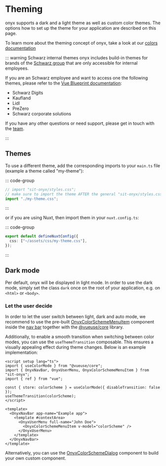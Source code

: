 # Theming

onyx supports a dark and a light theme as well as custom color themes. The options how to set up the theme for your application are described on this page.

To learn more about the theming concept of onyx, take a look at our [colors documentation](/basics/colors.html)

::: warning Schwarz internal themes
onyx includes build-in themes for brands of the [Schwarz group](https://gruppe.schwarz/) that are only accessible for internal employees.

If you are an Schwarz employee and want to access one the following themes, please refer to the [Vue Blueprint documentation](https://vue-blueprint.schwarz/guide/onyx-themes.html):

- Schwarz Digits
- Kaufland
- Lidl
- PreZero
- Schwarz corporate solutions

If you have any other questions or need support, please get in touch with the [team](/about/team).

:::

## Themes

To use a different theme, add the corresponding imports to your `main.ts` file (example a theme called "my-theme"):

::: code-group

```ts [main.ts]
// import "sit-onyx/styles.css";
// make sure to import the theme AFTER the general "sit-onyx/styles.css" file!
import "./my-theme.css";
```

:::

or if you are using Nuxt, then import them in your `nuxt.config.ts`:

::: code-group

```ts [nuxt.config.ts]
export default defineNuxtConfig({
  css: ["~/assets/css/my-theme.css"],
});
```

:::

## Dark mode

Per default, onyx will be displayed in light mode. In order to use the dark mode, simply set the class `dark` once on the root of your application, e.g. on `<html>` or `<body>`.

### Let the user decide

In order to let the user switch between light, dark and auto mode, we recommend to use the pre-built [OnyxColorSchemeMenuItem](https://storybook.onyx.schwarz/?path=/docs/navigation-navbar-modules-colorschemedialog--docs) component inside the [nav bar](https://storybook.onyx.schwarz/?path=/story/navigation-navbar--with-context-area) together with the [@vueuse/core](https://vueuse.org/core/useColorMode) library.

Additionally, to enable a smooth transition when switching between color modes, you can use the `useThemeTransition` composable. This ensures a visually appealing effect during theme changes.
Below is an example implementation:

```vue
<script setup lang="ts">
import { useColorMode } from "@vueuse/core";
import { OnyxNavBar, OnyxUserMenu, OnyxColorSchemeMenuItem } from "sit-onyx";
import { ref } from "vue";

const { store: colorScheme } = useColorMode({ disableTransition: false });
useThemeTransition(colorScheme);
</script>

<template>
  <OnyxNavBar app-name="Example app">
    <template #contextArea>
      <OnyxUserMenu full-name="John Doe">
        <OnyxColorSchemeMenuItem v-model="colorScheme" />
      </OnyxUserMenu>
    </template>
  </OnyxNavBar>
</template>
```

Alternatively, you can use the [OnyxColorSchemeDialog](https://storybook.onyx.schwarz/?path=/docs/support-colorschemedialog--docs) component to build your own custom component.
